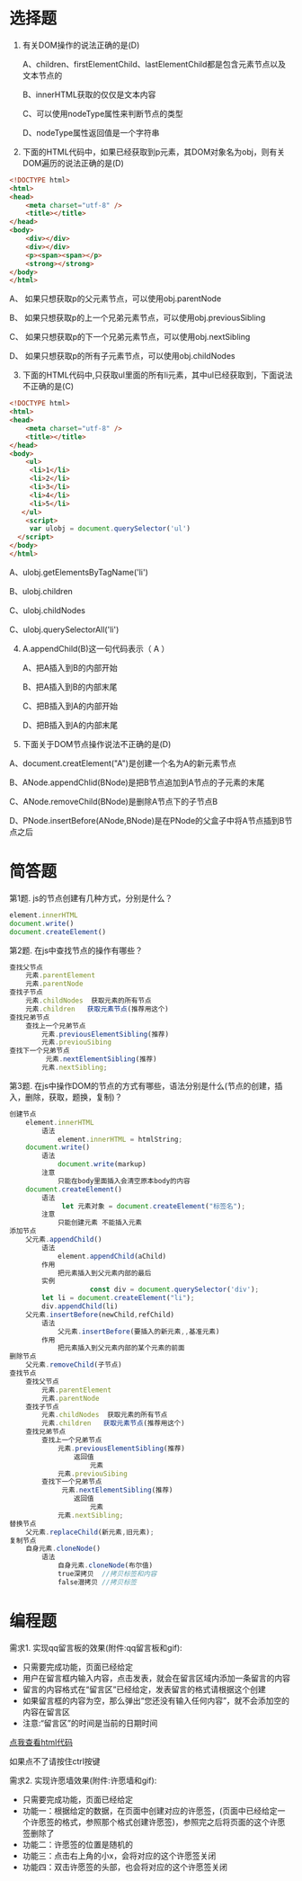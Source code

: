 
# 选择题

1. 有关DOM操作的说法正确的是(D)

   A、children、firstElementChild、lastElementChild都是包含元素节点以及文本节点的

   B、innerHTML获取的仅仅是文本内容

   C、可以使用nodeType属性来判断节点的类型

   D、nodeType属性返回值是一个字符串

2. 下面的HTML代码中，如果已经获取到p元素，其DOM对象名为obj，则有关DOM遍历的说法正确的是(D)
```html
<!DOCTYPE html>
<html>
<head>
    <meta charset="utf-8" />
    <title></title>
</head>
<body>
    <div></div>
    <div></div>
    <p><span><span></p>
    <strong></strong>
</body>
</html>
```

  A、 如果只想获取p的父元素节点，可以使用obj.parentNode

  B、 如果只想获取p的上一个兄弟元素节点，可以使用obj.previousSibling

  C、 如果只想获取p的下一个兄弟元素节点，可以使用obj.nextSibling

  D、 如果只想获取p的所有子元素节点，可以使用obj.childNodes


3. 下面的HTML代码中,只获取ul里面的所有li元素，其中ul已经获取到，下面说法不正确的是(C)
```html
<!DOCTYPE html>
<html>
<head>
    <meta charset="utf-8" />
    <title></title>
</head>
<body>
    <ul>
     <li>1</li>
     <li>2</li>
     <li>3</li>
     <li>4</li>
     <li>5</li>
   </ul>
    <script>
     var ulobj = document.querySelector('ul')
  </script>
</body>
</html>
```

  A、ulobj.getElementsByTagName('li')

  B、ulobj.children

  C、ulobj.childNodes

  C、ulobj.querySelectorAll('li')


4. A.appendChild(B)这一句代码表示（  A ）

	A、把A插入到B的内部开始

	B、把A插入到B的内部末尾

	C、把B插入到A的内部开始

	D、把B插入到A的内部末尾


5. 下面关于DOM节点操作说法不正确的是(D)

 A、document.creatElement("A")是创建一个名为A的新元素节点

 B、ANode.appendChlid(BNode)是把B节点追加到A节点的子元素的末尾 

 C、ANode.removeChild(BNode)是删除A节点下的子节点B

 D、PNode.insertBefore(ANode,BNode)是在PNode的父盒子中将A节点插到B节点之后 


# 简答题

第1题. js的节点创建有几种方式，分别是什么？

```js
element.innerHTML
document.write()
document.createElement()
```

第2题. 在js中查找节点的操作有哪些？

```js
查找父节点
	元素.parentElement
	元素.parentNode
查找子节点
	元素.childNodes  获取元素的所有节点
	元素.children   获取元素节点(推荐用这个)
查找兄弟节点
	查找上一个兄弟节点
		元素.previousElementSibling(推荐)
		元素.previouSibing
查找下一个兄弟节点
		 元素.nextElementSibling(推荐)
		元素.nextSibling;
```

第3题. 在js中操作DOM的节点的方式有哪些，语法分别是什么(节点的创建，插入，删除，获取，题换，复制)？

```js
创建节点
	element.innerHTML
		语法
			element.innerHTML = htmlString;
	document.write()
		语法
			document.write(markup)
		注意
			只能在body里面插入会清空原本body的内容
	document.createElement()
		语法
			 let 元素对象 = document.createElement("标签名");
		注意
			只能创建元素 不能插入元素
添加节点
	父元素.appendChild()
		语法
			element.appendChild(aChild)
		作用
			把元素插入到父元素内部的最后
		实例
			        const div = document.querySelector('div');
        let li = document.createElement("li");
        div.appendChild(li)
	父元素.insertBefore(newChild,refChild)
		语法
			父元素.insertBefore(要插入的新元素,,基准元素)
		作用
			把元素插入到父元素内部的某个元素的前面
删除节点
	父元素.removeChild(子节点)
查找节点
	查找父节点
		元素.parentElement
		元素.parentNode
	查找子节点
		元素.childNodes  获取元素的所有节点
		元素.children   获取元素节点(推荐用这个)
	查找兄弟节点
		查找上一个兄弟节点
			元素.previousElementSibling(推荐)
				返回值
					元素
			元素.previouSibing
		查找下一个兄弟节点
			 元素.nextElementSibling(推荐)
				返回值
					元素
			元素.nextSibling;
替换节点
	父元素.replaceChild(新元素,旧元素);
复制节点
	自身元素.cloneNode()
		语法
			自身元素.cloneNode(布尔值)
			true深拷贝  //拷贝标签和内容
			false潜拷贝 //拷贝标签
```

# 编程题

需求1. 实现qq留言板的效果(附件:qq留言板和gif):
- 只需要完成功能，页面已经给定
- 用户在留言框内输入内容，点击发表，就会在留言区域内添加一条留言的内容
- 留言的内容格式在“留言区”已经给定，发表留言的格式请根据这个创建
- 如果留言框的内容为空，那么弹出“您还没有输入任何内容”，就不会添加空的内容在留言区
- 注意:“留言区”的时间是当前的日期时间



[点我查看html代码](./附件/qq留言板/index.html)

如果点不了请按住ctrl按键

需求2. 实现许愿墙效果(附件:许愿墙和gif):
- 只需要完成功能，页面已经给定
- 功能一：根据给定的数据，在页面中创建对应的许愿签，(页面中已经给定一个许愿签的格式，参照那个格式创建许愿签)，参照完之后将页面的这个许愿签删除了
- 功能二：许愿签的位置是随机的
- 功能三：点击右上角的小x，会将对应的这个许愿签关闭
- 功能四：双击许愿签的头部，也会将对应的这个许愿签关闭